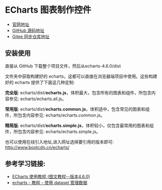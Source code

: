 # ECharts 图表制作控件

* [官网地址](http://echarts.apache.org/zh/index.html)
* [GitHub 源码地址](https://github.com/apache/echarts)
* [Gitee 同步仓库地址](https://gitee.com/nightbao/echarts)

## 安装使用

直接从 GitHub 下载整个项目文件，然后从echarts-4.6.0/dist

文件夹中获取构建好的 echarts，这都可以直接在浏览器端项目中使用。这些构建好的 echarts 提供了下面这几种定制:

**完全版**: echarts/dist/**echarts.js**，体积最大，包含所有的图表和组件，所包含内容参见: echarts/echarts.all.js。

**常用版**: echarts/dist/**echarts.common.js**，体积适中，包含常见的图表和组件，所包含内容参见: echarts/echarts.common.js。

**精简版**: echarts/dist/**echarts.simple.js**，体积较小，仅包含最常用的图表和组件，所包含内容参见: echarts/echarts.simple.js。

也可以使用在线引入地址,进入网址选择要引用的版本即可: http://www.bootcdn.cn/echarts/

## 参考学习链接:

* [ECharts 使用教程 (图文教程--版本4.6.0)](https://blog.csdn.net/u011318077/article/details/104216574)
* [echarts - 教程 - 使用 dataset 管理数据](https://echarts.apache.org/zh/tutorial.html#%E4%BD%BF%E7%94%A8%20dataset%20%E7%AE%A1%E7%90%86%E6%95%B0%E6%8D%AE)
